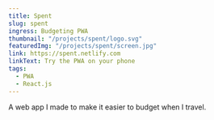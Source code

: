 ```yaml
---
title: Spent
slug: spent
ingress: Budgeting PWA
thumbnail: "/projects/spent/logo.svg"
featuredImg: "/projects/spent/screen.jpg"
link: https://spent.netlify.com
linkText: Try the PWA on your phone
tags:
  - PWA
  - React.js
---
```


A web app I made to make it easier to budget when I travel.
